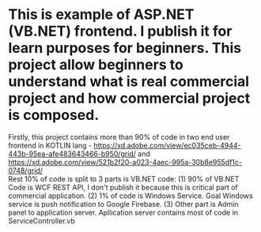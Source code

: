 # This is example of ASP.NET (VB.NET) frontend. I publish it for learn purposes for beginners. This project allow beginners to understand what is real commercial project and how commercial project is composed.
Firstly, this project contains more than 90% of code in two end user frontend in KOTLIN lang - https://xd.adobe.com/view/ec035ceb-4944-443b-95ea-afe483643466-b950/grid/ and https://xd.adobe.com/view/521b2f20-a023-4aec-995a-30b8e955df1c-0748/grid/     
Rest 10% of code is split to 3 parts is VB.NET code: 
(1) 90% of VB.NET Code is WCF REST API, I don't publish it because this is critical part of commercial application.
(2) 1% of code is Windows Service. Goal Windows service is push notification to Google Firebase.
(3) Other part is Admin panel to application server. Apllication server contains most of code in ServiceController.vb

